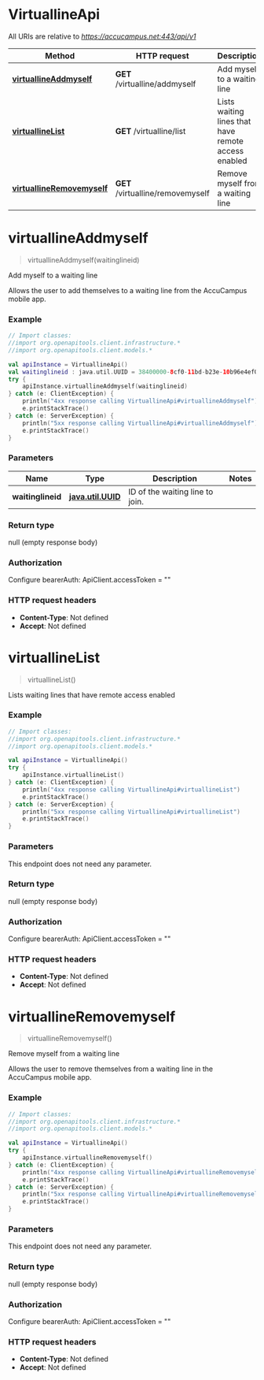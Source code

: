 # VirtuallineApi

All URIs are relative to *https://accucampus.net:443/api/v1*

Method | HTTP request | Description
------------- | ------------- | -------------
[**virtuallineAddmyself**](VirtuallineApi.md#virtuallineAddmyself) | **GET** /virtualline/addmyself | Add myself to a waiting line
[**virtuallineList**](VirtuallineApi.md#virtuallineList) | **GET** /virtualline/list | Lists waiting lines that have remote access enabled
[**virtuallineRemovemyself**](VirtuallineApi.md#virtuallineRemovemyself) | **GET** /virtualline/removemyself | Remove myself from a waiting line


<a name="virtuallineAddmyself"></a>
# **virtuallineAddmyself**
> virtuallineAddmyself(waitinglineid)

Add myself to a waiting line

Allows the user to add themselves to a waiting line from the AccuCampus mobile app.

### Example
```kotlin
// Import classes:
//import org.openapitools.client.infrastructure.*
//import org.openapitools.client.models.*

val apiInstance = VirtuallineApi()
val waitinglineid : java.util.UUID = 38400000-8cf0-11bd-b23e-10b96e4ef00d // java.util.UUID | ID of the waiting line to join.
try {
    apiInstance.virtuallineAddmyself(waitinglineid)
} catch (e: ClientException) {
    println("4xx response calling VirtuallineApi#virtuallineAddmyself")
    e.printStackTrace()
} catch (e: ServerException) {
    println("5xx response calling VirtuallineApi#virtuallineAddmyself")
    e.printStackTrace()
}
```

### Parameters

Name | Type | Description  | Notes
------------- | ------------- | ------------- | -------------
 **waitinglineid** | [**java.util.UUID**](.md)| ID of the waiting line to join. |

### Return type

null (empty response body)

### Authorization


Configure bearerAuth:
    ApiClient.accessToken = ""

### HTTP request headers

 - **Content-Type**: Not defined
 - **Accept**: Not defined

<a name="virtuallineList"></a>
# **virtuallineList**
> virtuallineList()

Lists waiting lines that have remote access enabled

### Example
```kotlin
// Import classes:
//import org.openapitools.client.infrastructure.*
//import org.openapitools.client.models.*

val apiInstance = VirtuallineApi()
try {
    apiInstance.virtuallineList()
} catch (e: ClientException) {
    println("4xx response calling VirtuallineApi#virtuallineList")
    e.printStackTrace()
} catch (e: ServerException) {
    println("5xx response calling VirtuallineApi#virtuallineList")
    e.printStackTrace()
}
```

### Parameters
This endpoint does not need any parameter.

### Return type

null (empty response body)

### Authorization


Configure bearerAuth:
    ApiClient.accessToken = ""

### HTTP request headers

 - **Content-Type**: Not defined
 - **Accept**: Not defined

<a name="virtuallineRemovemyself"></a>
# **virtuallineRemovemyself**
> virtuallineRemovemyself()

Remove myself from a waiting line

Allows the user to remove themselves from a waiting line in the AccuCampus mobile app.

### Example
```kotlin
// Import classes:
//import org.openapitools.client.infrastructure.*
//import org.openapitools.client.models.*

val apiInstance = VirtuallineApi()
try {
    apiInstance.virtuallineRemovemyself()
} catch (e: ClientException) {
    println("4xx response calling VirtuallineApi#virtuallineRemovemyself")
    e.printStackTrace()
} catch (e: ServerException) {
    println("5xx response calling VirtuallineApi#virtuallineRemovemyself")
    e.printStackTrace()
}
```

### Parameters
This endpoint does not need any parameter.

### Return type

null (empty response body)

### Authorization


Configure bearerAuth:
    ApiClient.accessToken = ""

### HTTP request headers

 - **Content-Type**: Not defined
 - **Accept**: Not defined

